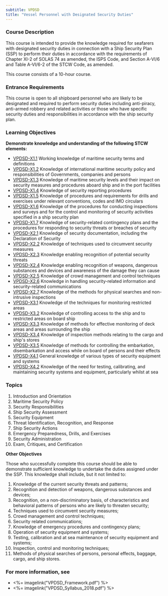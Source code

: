 ```yaml
---
subtitle: VPDSD
title: "Vessel Personnel with Designated Security Duties"
---
```


### Course Description

This course is intended to provide the knowledge required for seafarers with designated security duties in connection with a Ship Security Plan (SSP) to perform their duties in accordance with the requirements of Chapter XI-2 of SOLAS 74 as amended, the ISPS Code, and Section A-VI/6 and Table A-VI/6-2 of the STCW Code, as amended. 


This course consists of a 10-hour course.

### Entrance Requirements

This course is open to all shipboard personnel who are likely to be designated and required to perform security duties including anti-piracy, anti-armed robbery and related activities or those who have specific security duties and responsibilities in accordance with the ship security plan.


### Learning Objectives

**Demonstrate knowledge and understanding of the following STCW elements:**

* [VPDSD-X1.1]({{site.baseurl}}/tables/662.html#VPDSD-X1.1) Working knowledge of maritime security terms and definitions
* [VPDSD-X1.2]({{site.baseurl}}/tables/662.html#VPDSD-X1.2) Knowledge of international maritime security policy and responsibilities of Governments, companies and persons
* [VPDSD-X1.3]({{site.baseurl}}/tables/662.html#VPDSD-X1.3) Knowledge of maritime security levels and their impact on security measures and procedures aboard ship and in the port facilities
* [VPDSD-X1.4]({{site.baseurl}}/tables/662.html#VPDSD-X1.4) Knowledge of security reporting procedures
* [VPDSD-X1.5]({{site.baseurl}}/tables/662.html#VPDSD-X1.5) Knowledge of procedures and requirements for drills and exercises under relevant conventions, codes and IMO circulars
* [VPDSD-X1.6]({{site.baseurl}}/tables/662.html#VPDSD-X1.6) Knowledge of the procedures for conducting inspections and surveys and for the control and monitoring of security activities specified in a ship security plan
* [VPDSD-X1.7]({{site.baseurl}}/tables/662.html#VPDSD-X1.7) Knowledge of security-related contingency plans and the procedures for responding to security threats or breaches of security
* [VPDSD-X2.1]({{site.baseurl}}/tables/662.html#VPDSD-X2.1) Knowledge of security documentation, including the Declaration of Security
* [VPDSD-X2.2]({{site.baseurl}}/tables/662.html#VPDSD-X2.2) Knowledge of techniques used to circumvent security measures
* [VPDSD-X2.3]({{site.baseurl}}/tables/662.html#VPDSD-X2.3) Knowledge enabling recognition of potential security threats
* [VPDSD-X2.4]({{site.baseurl}}/tables/662.html#VPDSD-X2.4) Knowledge enabling recognition of weapons, dangerous substances and devices and awareness of the damage they can cause			
* [VPDSD-X2.5]({{site.baseurl}}/tables/662.html#VPDSD-X2.5) Knowledge of crowd management and control techniques
* [VPDSD-X2.6]({{site.baseurl}}/tables/662.html#VPDSD-X2.6) Knowledge in handling security-related information and security-related communications
* [VPDSD-X2.7]({{site.baseurl}}/tables/662.html#VPDSD-X2.7) Knowledge of the methods for physical searches and non-intrusive inspections
* [VPDSD-X3.1]({{site.baseurl}}/tables/662.html#VPDSD-X3.1) Knowledge of the techniques for monitoring restricted areas
* [VPDSD-X3.2]({{site.baseurl}}/tables/662.html#VPDSD-X3.2) Knowledge of controlling access to the ship and to restricted areas on board ship
* [VPDSD-X3.3]({{site.baseurl}}/tables/662.html#VPDSD-X3.3) Knowledge of methods for effective monitoring of deck areas and areas surrounding the ship
* [VPDSD-X3.4]({{site.baseurl}}/tables/662.html#VPDSD-X3.4) Knowledge of inspection methods relating to the cargo and ship's stores
* [VPDSD-X3.5]({{site.baseurl}}/tables/662.html#VPDSD-X3.5) Knowledge of methods for controlling the embarkation, disembarkation and access while on board of persons and their effects
* [VPDSD-X4.1]({{site.baseurl}}/tables/662.html#VPDSD-X4.1) General knowledge of various types of security equipment and systems
* [VPDSD-X4.2]({{site.baseurl}}/tables/662.html#VPDSD-X4.2) Knowledge of the need for testing, calibrating, and maintaining security systems and equipment, particularly whilst at sea


### Topics

1.	Introduction and Orientation
2.	Maritime Security Policy
3.	Security Responsibilities
4.	Ship Security Assessment
5.	Security Equipment
6.	Threat Identification, Recognition, and Response
7.	Ship Security Actions
8.	Emergency Preparedness, Drills, and Exercises
9.	Security Administration
10.	Exam, Critiques, and Certification


**Other Objectives**

Those who successfully complete this course should be able to demonstrate sufficient knowledge to undertake the duties assigned under the SSP. This knowledge shall include, but it not limited to:
 
1.	Knowledge of the current security threats and patterns;
2.	Recognition and detection of weapons, dangerous substances and devices;
3.	Recognition, on a non-discriminatory basis, of characteristics and behavioral patterns of persons who are likely to threaten security;
4.	Techniques used to circumvent security measures;
5.	Crowd management and control techniques;
6.	Security related communications;
7.	Knowledge of emergency procedures and contingency plans;
8.	Operation of security equipment and systems;
9.	Testing, calibration and at sea maintenance of security equipment and systems;
10.	Inspection, control and monitoring techniques;
11.	Methods of physical searches of persons, personal effects, baggage, cargo, and ship stores. 



### For more information, see 

* <%= imagelink("VPDSD_Framework.pdf") %> 
* <%= imagelink("VPDSD_Syllabus_2018.pdf") %> 



